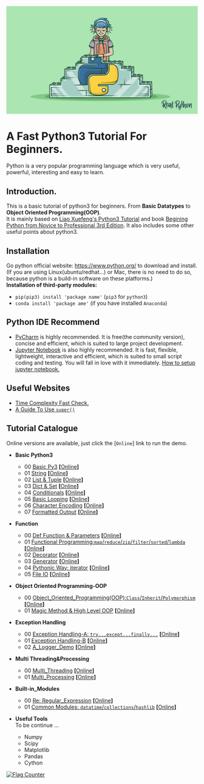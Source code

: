 ![](https://github.com/Huixxi/Fast-Py3/blob/master/images/a.jpg)
# A Fast Python3 Tutorial For Beginners.  
Python is a very popular programming language which is very useful, powerful, interesting and easy to learn.  

## Introduction.
This is a basic tutorial of python3 for beginners. From **Basic Datatypes** to **Object Oriented Programming(OOP)**.   
It is mainly based on [Liao Xuefeng's Python3 Tutorial][1] and book [Begining Python from Novice to Professional 3rd Edition][2]. It also includes some other useful points about python3.  

## Installation
Go python official website: https://www.python.org/ to download and install.(If you are using Linux(ubuntu/redhat...) or Mac, there is no need to do so, because python is a build-in software on these platforms.)  
**Installation of third-party modules:**  
* `pip(pip3) install 'package name'` (`pip3` for `python3`)
* `conda install 'package ame'` (if you have installed `Anaconda`)

## Python IDE Recommend
* [PyCharm](https://www.jetbrains.com/pycharm/) is highly recommended. It is free(the community version), concise and efficient, which is suited to large project development.
* [Jupyter Notebook](https://jupyter.org/) is also highly recommended. It is fast, flexible, lightweight, interactive and efficient, which is suited to small script coding and testing. You will fall in love with it immediately. [How to setup jupyter notebook.][3]

## Useful Websites
* [Time Complexity Fast Check.](https://wiki.python.org/moin/TimeComplexity)
* [A Guide To Use `super()`](https://rhettinger.wordpress.com/2011/05/26/super-considered-super/)

## Tutorial Catalogue
Online versions are available, just click the [`Online`] link to run the demo.
+ **Basic Python3**
  * 00 [Basic Py3][10] **[**[Online][100]**]**
  * 01 [String][11] **[**[Online][101]**]**
  * 02 [List & Tuple][12] **[**[Online][102]**]**
  * 03 [Dict & Set][13] **[**[Online][103]**]**
  * 04 [Conditionals][14] **[**[Online][104]**]**
  * 05 [Basic Looping][15] **[**[Online][105]**]**
  * 06 [Character Encoding][16] **[**[Online][106]**]**
  * 07 [Formatted Output][17] **[**[Online][107]**]**

+ **Function**
  * 00 [Def Function & Parameters][20] **[**[Online][200]**]**
  * 01 [Functional Programming:`map`/`reduce`/`zip`/`filter`/`sorted`/`lambda`][21] **[**[Online][201]**]**
  * 02 [Decorator][22] **[**[Online][202]**]**
  * 03 [Generator][23] **[**[Online][203]**]**
  * 04 [Pythonic Way: iterator][24] **[**[Online][204]**]**
  * 05 [File IO][25] **[**[Online][205]**]**

+ **Object Oriented Programming-OOP**
  * 00 [Object_Oriented_Programming(OOP):`Class`/`Inherit`/`Polymorphism`][30] **[**[Online][300]**]**
  * 01 [Magic Method & High Level OOP][31] **[**[Online][301]**]**

+ **Exception Handling**
  * 00 [Exception Handling-A: `try...except...finally...`][40] **[**[Online][400]**]**
  * 01 [Exception Handling-B][41] **[**[Online][401]**]**
  * 02 [A_Logger_Demo][42] **[**[Online][402]**]**

+ **Multi Threading&Processing**
  * 00 [Multi_Threading][50] **[**[Online][500]**]**
  * 01 [Multi_Processing][51] **[**[Online][501]**]**
  
+ **Built-in_Modules**
  * 00 [Re: Regular_Expression][61] **[**[Online][600]**]**
  * 01 [Common Modules: `datatime`/`collections`/`hashlib`][62] **[**[Online][601]**]**

+ **Useful Tools**  
To be continue ...
  * Numpy
  * Scipy
  * Matplotlib
  * Pandas
  * Cython

<a href="https://info.flagcounter.com/0GdE"><img src="https://s11.flagcounter.com/count2/0GdE/bg_FFFFFF/txt_000000/border_CCCCCC/columns_2/maxflags_10/viewers_0/labels_0/pageviews_0/flags_0/percent_0/" alt="Flag Counter" border="0"></a>


[1]: https://www.liaoxuefeng.com/wiki/0014316089557264a6b348958f449949df42a6d3a2e542c000
[2]: https://www.oreilly.com/library/view/beginning-python-from/9781484200285/
[3]: https://www.cycygogo.cn/2017/06/09/Linux%E6%9C%8D%E5%8A%A1%E5%99%A8%E4%B8%8A%E6%90%AD%E5%BB%BATensorFlow%E6%9C%BA%E5%99%A8%E5%AD%A6%E4%B9%A0%E7%8E%AF%E5%A2%83/



[10]: https://github.com/Huixxi/Fast-Py3/blob/master/00%20Basic%20Python3/00_Basic_Py3.ipynb
[11]: https://github.com/Huixxi/Fast-Py3/blob/master/00%20Basic%20Python3/01_String.ipynb
[12]: https://github.com/Huixxi/Fast-Py3/blob/master/00%20Basic%20Python3/02_List_Tuple.ipynb
[13]: https://github.com/Huixxi/Fast-Py3/blob/master/00%20Basic%20Python3/03_Dict_Set.ipynb
[14]: https://github.com/Huixxi/Fast-Py3/blob/master/00%20Basic%20Python3/04_Conditionals.ipynb
[15]: https://github.com/Huixxi/Fast-Py3/blob/master/00%20Basic%20Python3/05_Looping.ipynb
[16]: https://github.com/Huixxi/Fast-Py3/blob/master/00%20Basic%20Python3/06_Character_Encoding.ipynb
[17]: https://github.com/Huixxi/Fast-Py3/blob/master/00%20Basic%20Python3/07_Print_Methods.ipynb

[20]: https://github.com/Huixxi/Fast-Py3/blob/master/01%20Function/00_Def_Function.ipynb
[21]: https://github.com/Huixxi/Fast-Py3/blob/master/01%20Function/01_Function_Tools.ipynb
[22]: https://github.com/Huixxi/Fast-Py3/blob/master/01%20Function/02_Decorator.ipynb
[23]: https://github.com/Huixxi/Fast-Py3/blob/master/01%20Function/03_Generator.ipynb
[24]: https://github.com/Huixxi/Fast-Py3/blob/master/01%20Function/04_Pythonic_Way.ipynb
[25]: https://github.com/Huixxi/Fast-Py3/blob/master/01%20Function/05_FILE_IO.ipynb

[30]: https://github.com/Huixxi/Fast-Py3/blob/master/02%20Object%20Oriented%20Programming-OOP/00_Object_Oriented_Programming(OOP).ipynb
[31]: https://github.com/Huixxi/Fast-Py3/blob/master/02%20Object%20Oriented%20Programming-OOP/01_Object_Oriented_Programming(OOP)High_Level.ipynb

[40]: https://github.com/Huixxi/Fast-Py3/blob/master/03%20Exception%20Handling/00_Exception_Handling_A.ipynb
[41]: https://github.com/Huixxi/Fast-Py3/blob/master/03%20Exception%20Handling/01_Exception_Handling_B.ipynb
[42]: https://github.com/Huixxi/Fast-Py3/blob/master/03%20Exception%20Handling/02_A_Logger_Demo.ipynb

[50]: https://github.com/Huixxi/Fast-Py3/blob/master/04%20Multi%20Threading_Processing/00_Multi_Threading.ipynb
[51]: https://github.com/Huixxi/Fast-Py3/blob/master/04%20Multi%20Threading_Processing/01_Multi_Processing.ipynb

[61]: https://github.com/Huixxi/Fast-Py3/blob/master/05%20Others/00_Regular_Expression.ipynb
[62]: https://github.com/Huixxi/Fast-Py3/blob/master/05%20Built-in%20Modules/01_Common_Modules.ipynb


[100]: https://colab.research.google.com/drive/1MCXL3TyFveA7ByTnZ2lvisQhxvlkBJbx
[101]: https://colab.research.google.com/drive/1YrxK5Mm1OaiwlO5UdZvu-ZO-GBu898Oz
[102]: https://colab.research.google.com/drive/1U_x_--uB0Mp3ZL9zsND3garaPeOip13N
[103]: https://colab.research.google.com/drive/1-53UYLXoMdwjs5Wob_NYIZb2SWm7R6bV
[104]: https://colab.research.google.com/drive/1xQ_SvnaOoXU21ttERp5P-QWgE0_Td9Ee
[105]: https://colab.research.google.com/drive/1o69TicBWP9mL9T-W6yDXo07yi3Axy7vU
[106]: https://colab.research.google.com/drive/1iLD23S2iYaACKBIoeS7Xbigi_NsGLY6R
[107]: https://colab.research.google.com/drive/1itxOHfzc5E5B3Wrnj9e5EfsvxUNlw_Oi

[200]: https://colab.research.google.com/drive/17n80tonpWMo8L4nV3NwWUFjh60IVuI-P
[201]: https://colab.research.google.com/drive/1sT9NakRuhI1Jw1Rv_fR221aZ1TenavDA
[202]: https://colab.research.google.com/drive/1Rok7oCS1wws3KT7277m4l0nEl7nCnJSH
[203]: https://colab.research.google.com/drive/1QWC-BG3QRZbTjh0MFHcJbLQ2hm1XLOGR
[204]: https://colab.research.google.com/drive/17QAfi0SLWWsuEBbOvqf2myBXcj7gnD_u
[205]: https://colab.research.google.com/drive/1pOEFqMI9jStiy902gdyvZ1WwTg_lXGSp

[300]: https://colab.research.google.com/drive/1HYz9HSKUVvE0FcAEZZRC8QGCmcjvgzdf
[301]: https://colab.research.google.com/drive/1gdlpOwbonFB3y7I9gbxEOHyCUoytdJTp

[400]: https://colab.research.google.com/drive/1YayLzNLjf-kM7469oLkwQnC3-AzTTBvN
[401]: https://colab.research.google.com/drive/1INHD2l1useJmntFtcfxy4EyNsNwAvlvh
[402]: https://colab.research.google.com/drive/18Cx-h5DNulsuVesi8fTuqpdfbZBe3U06

[500]: https://colab.research.google.com/drive/1N7AT3aWvWxMZMOU00HsvhgtRUTYYUsOT
[501]: https://colab.research.google.com/drive/17VOiuMyqnhvo-ZSJpEnWZu0rECsh08tz

[600]: https://colab.research.google.com/drive/10rUr5OA4Fp9q6bESOKJOPwxChMcls6gs
[601]: https://colab.research.google.com/drive/1lRwfZy2cIlcYDBZXvLBOHM26q6zaYMLN
